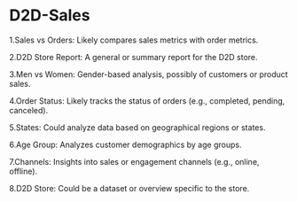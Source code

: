 # D2D-Sales
1.Sales vs Orders: Likely compares sales metrics with order metrics.

2.D2D Store Report: A general or summary report for the D2D store.

3.Men vs Women: Gender-based analysis, possibly of customers or product sales.

4.Order Status: Likely tracks the status of orders (e.g., completed, pending, canceled).

5.States: Could analyze data based on geographical regions or states.

6.Age Group: Analyzes customer demographics by age groups.

7.Channels: Insights into sales or engagement channels (e.g., online, offline).

8.D2D Store: Could be a dataset or overview specific to the store.
